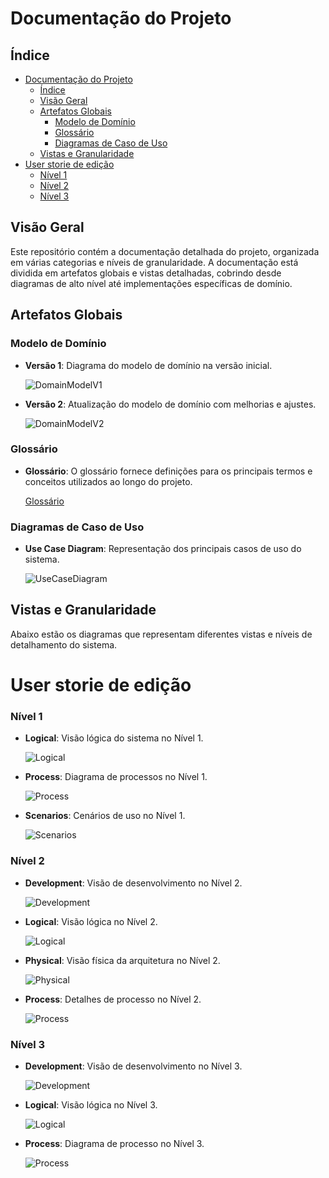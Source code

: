 # Documentação do Projeto

## Índice
- [Documentação do Projeto](#documentação-do-projeto)
  - [Índice](#índice)
  - [Visão Geral](#visão-geral)
  - [Artefatos Globais](#artefatos-globais)
    - [Modelo de Domínio](#modelo-de-domínio)
    - [Glossário](#glossário)
    - [Diagramas de Caso de Uso](#diagramas-de-caso-de-uso)
  - [Vistas e Granularidade](#vistas-e-granularidade)
- [User storie de edição](#user-storie-de-edição)
    - [Nível 1](#nível-1)
    - [Nível 2](#nível-2)
    - [Nível 3](#nível-3)

## Visão Geral

Este repositório contém a documentação detalhada do projeto, organizada em várias categorias e níveis de granularidade. A documentação está dividida em artefatos globais e vistas detalhadas, cobrindo desde diagramas de alto nível até implementações específicas de domínio.

## Artefatos Globais


### Modelo de Domínio

- **Versão 1**: Diagrama do modelo de domínio na versão inicial.

  ![DomainModelV1](DomainModel/DomainModelV1/DomainModelV1.png)

- **Versão 2**: Atualização do modelo de domínio com melhorias e ajustes.

  ![DomainModelV2](DomainModel/DomainModelV2/DomainModelV2.png)

### Glossário
- **Glossário**: O glossário fornece definições para os principais termos e conceitos utilizados ao longo do projeto.

  [Glossário](Glossary/Glossary.md)

### Diagramas de Caso de Uso
- **Use Case Diagram**: Representação dos principais casos de uso do sistema.

  ![UseCaseDiagram](UseCaseDiagram/UseCaseDiagram.png)

## Vistas e Granularidade

Abaixo estão os diagramas que representam diferentes vistas e níveis de detalhamento do sistema.

# User storie de edição

### Nível 1
- **Logical**: Visão lógica do sistema no Nível 1.

  ![Logical](ViewsAndGranularity/Edit/Level1/Logical.png)

- **Process**: Diagrama de processos no Nível 1.

  ![Process](ViewsAndGranularity/Edit/Level1/Process.png)

- **Scenarios**: Cenários de uso no Nível 1.

  ![Scenarios](ViewsAndGranularity/Edit/Level1/Scenarios.png)

### Nível 2
- **Development**: Visão de desenvolvimento no Nível 2.

  ![Development](ViewsAndGranularity/Edit/Level2/Development.png)

- **Logical**: Visão lógica no Nível 2.

  ![Logical](ViewsAndGranularity/Edit/Level2/Logical.png)

- **Physical**: Visão física da arquitetura no Nível 2.

  ![Physical](ViewsAndGranularity/Edit/Level2/Physical.png)

- **Process**: Detalhes de processo no Nível 2.

  ![Process](ViewsAndGranularity/Edit/Level2/Process.png)

### Nível 3
- **Development**: Visão de desenvolvimento no Nível 3.

  ![Development](ViewsAndGranularity/Edit/Level3/Development.png)

- **Logical**: Visão lógica no Nível 3.

  ![Logical](ViewsAndGranularity/Edit/Level3/Logical.png)

- **Process**: Diagrama de processo no Nível 3.

  ![Process](ViewsAndGranularity/Edit/Level3/Process.png)

